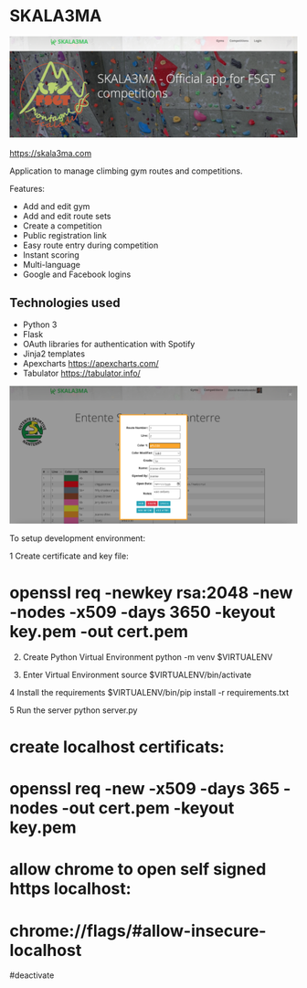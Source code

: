 SKALA3MA
=========================


![logo](public/images/skala3ma-front.png)

https://skala3ma.com

Application to manage climbing gym routes and competitions. 

Features:
- Add and edit gym
- Add and edit route sets
- Create a competition
- Public registration link
- Easy route entry during competition
- Instant scoring
- Multi-language
- Google and Facebook logins



Technologies used
-----------------

- Python 3
- Flask
- OAuth libraries for authentication with Spotify
- Jinja2 templates
- Apexcharts https://apexcharts.com/
- Tabulator https://tabulator.info/




![logo](public/images/skala3ma-route-edit.png)


To setup development environment:

1 Create certificate and key file:
# openssl req -newkey rsa:2048 -new -nodes -x509 -days 3650 -keyout key.pem -out cert.pem

2. Create Python Virtual Environment
python -m venv $VIRTUALENV

3. Enter Virtual Environment
  source $VIRTUALENV/bin/activate

4 Install the requirements
$VIRTUALENV/bin/pip install -r requirements.txt

5 Run the server
python server.py

# create localhost certificats:
# openssl req -new -x509 -days 365 -nodes -out cert.pem -keyout key.pem

# allow chrome to open self signed https localhost:
# chrome://flags/#allow-insecure-localhost


#deactivate


